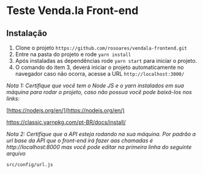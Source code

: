 # Teste Venda.la Front-end

## Instalação
1. Clone o projeto `https://github.com/rosoares/vendala-frontend.git`
2. Entre na pasta do projeto e rode `yarn install`
3. Após instaladas as dependências rode `yarn start` para iniciar o projeto.
4. O comando do item 3, deverá iniciar o projeto automaticamente no navegador caso não ocorra, acesse a URL `http://localhost:3000/`

*Nota 1: Certifique que você tem o Node JS e o yarn instalados em sua máquina para rodar o projeto, caso não possua você pode baixá-los nos links:*

[https://nodejs.org/en/](https://nodejs.org/en/)

https://classic.yarnpkg.com/pt-BR/docs/install/

*Nota 2: Certifique que a API esteja rodando na sua máquina. Por padrão a url base da API que o front-end irá fazer aas chamadas é http://localhost:8000 mas você pode editar na primeira linha do seguinte arquivo*

`src/config/url.js`

